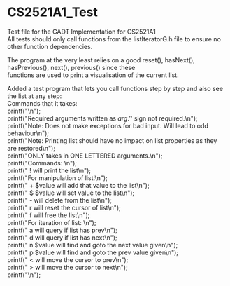 # CS2521A1_Test
Test file for the GADT Implementation for CS2521A1 <br />
All tests should only call functions from the listIteratorG.h file to ensure no other function dependencies.<br />

The program at the very least relies on a good reset(), hasNext(), hasPrevious(), next(), previous() since these <br /> 
functions are used to print a visualisation of the current list.

Added a test program that lets you call functions step by step and also see the list at any step:<br />
  Commands that it takes:<br />
        printf("\n");<br />
        printf("Required arguments written as $arg. '$' sign not required.\n");<br />
        printf("Note: Does not make exceptions for bad input. Will lead to odd behaviour\n");<br />
        printf("Note: Printing list should have no impact on list properties as they are restored\n");<br />
        printf("ONLY takes in ONE LETTERED arguments.\n");<br />
        printf("Commands: \n");<br />
        printf("    !           will print the list\n");<br />
        printf("For manipulation of list:\n");<br />
        printf("    + $value    will add that value to the list\n");<br />
        printf("    $ $value    will set value to the list\n");<br />
        printf("    -           will delete from the list\n");<br />
        printf("    r           will reset the cursor of list\n");<br />
        printf("    f           will free the list\n");<br />
        printf("For iteration of list: \n");<br />
        printf("    a           will query if list has prev\n");<br />
        printf("    d           will query if list has next\n");<br />
        printf("    n $value    will find and goto the next value given\n");<br />
        printf("    p $value    will find and goto the prev value given\n");<br />
        printf("    <           will move the cursor to prev\n");<br />
        printf("    >           will move the cursor to next\n");<br />
        printf("\n");<br />

